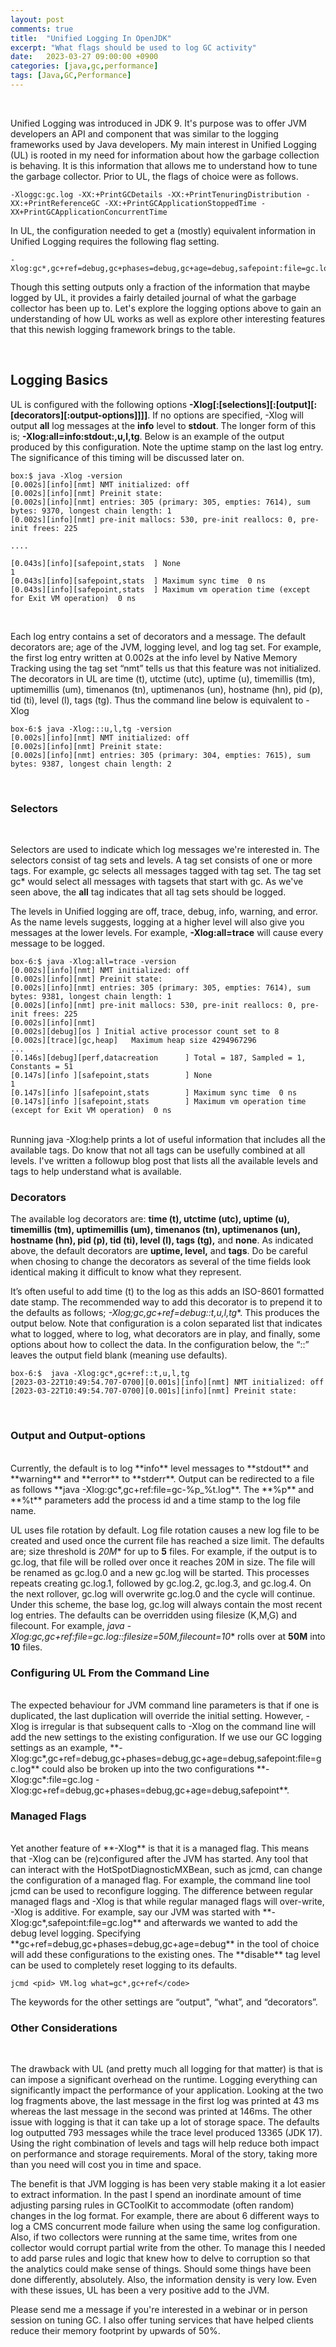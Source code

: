 ```yaml
---
layout: post
comments: true
title:  "Unified Logging In OpenJDK"
excerpt: "What flags should be used to log GC activity"
date:   2023-03-27 09:00:00 +0900
categories: [java,gc,performance]
tags: [Java,GC,Performance]
---
```

&nbsp;

Unified Logging was introduced in JDK 9. It's purpose was to offer JVM developers an API and component that was similar to the logging frameworks used by Java developers. My main interest in Unified Logging (UL) is rooted in my need for information about how the garbage collection is behaving. It is this information that allows me to understand how to tune the garbage collector. Prior to UL, the flags of choice were as follows.
&nbsp;
  
```
-Xloggc:gc.log -XX:+PrintGCDetails -XX:+PrintTenuringDistribution -XX:+PrintReferenceGC -XX:+PrintGCApplicationStoppedTime -XX+PrintGCApplicationConcurrentTime
```
In UL, the configuration needed to get a (mostly) equivalent information in Unified Logging requires the following flag setting.

```
-Xlog:gc*,gc+ref=debug,gc+phases=debug,gc+age=debug,safepoint:file=gc.log
```
Though this setting outputs only a fraction of the information that maybe logged by UL, it provides a fairly detailed journal of what the garbage collector has been up to. Let's explore the logging options above to gain an understanding of how UL works as well as explore other interesting features that this newish logging framework brings to the table.
&nbsp;

&nbsp;


## Logging Basics

UL is configured with the following options **-Xlog[:[selections][:[output][:[decorators][:output-options]]]]**. If no options are specified, -Xlog will output **all** log messages at the **info** level to **stdout**. The longer form of this is; **-Xlog:all=info:stdout:,u,l,tg**. Below is an example of the output produced by this configuration. Note the uptime stamp on the last log entry. The significance of this timing will be discussed later on.
<br/>
```
box:$ java -Xlog -version
[0.002s][info][nmt] NMT initialized: off
[0.002s][info][nmt] Preinit state: 
[0.002s][info][nmt] entries: 305 (primary: 305, empties: 7614), sum bytes: 9370, longest chain length: 1
[0.002s][info][nmt] pre-init mallocs: 530, pre-init reallocs: 0, pre-init frees: 225

....

[0.043s][info][safepoint,stats  ] None                                 1
[0.043s][info][safepoint,stats  ] Maximum sync time  0 ns
[0.043s][info][safepoint,stats  ] Maximum vm operation time (except for Exit VM operation)  0 ns
```
&nbsp;

Each log entry contains a set of decorators and a message. The default decorators are; age of the JVM, logging level, and log tag set. For example, the first log entry written at 0.002s at the info level by Native Memory Tracking using the tag set “nmt” tells us that this feature was not initialized. The decorators in UL are time (t), utctime (utc), uptime (u), timemillis (tm), uptimemillis (um), timenanos (tn), uptimenanos (un), hostname (hn), pid (p), tid (ti), level (l), tags (tg). Thus the command line below is equivalent to -Xlog

```
box-6:$ java -Xlog:::u,l,tg -version
[0.002s][info][nmt] NMT initialized: off
[0.002s][info][nmt] Preinit state: 
[0.002s][info][nmt] entries: 305 (primary: 304, empties: 7615), sum bytes: 9387, longest chain length: 2
```
&nbsp;
### Selectors
&nbsp;

Selectors are used to indicate which log messages we're interested in. The selectors consist of tag sets and levels. A tag set consists of one or more tags. For example, gc selects all messages tagged with tag set. The tag set gc* would select all messages with tagsets that start with gc. As we've seen above, the **all** tag indicates that all tag sets should be logged.

The levels in Unified logging are off, trace, debug, info, warning, and error. As the name levels suggests, logging at a higher level will also give you messages at the lower levels. For example, **-Xlog:all=trace** will cause every message to be logged.
<br/>
```
box-6:$ java -Xlog:all=trace -version
[0.002s][info][nmt] NMT initialized: off
[0.002s][info][nmt] Preinit state: 
[0.002s][info][nmt] entries: 305 (primary: 305, empties: 7614), sum bytes: 9381, longest chain length: 1
[0.002s][info][nmt] pre-init mallocs: 530, pre-init reallocs: 0, pre-init frees: 225
[0.002s][info][nmt] 
[0.002s][debug][os ] Initial active processor count set to 8
[0.002s][trace][gc,heap]   Maximum heap size 4294967296
...
[0.146s][debug][perf,datacreation      ] Total = 187, Sampled = 1, Constants = 51
[0.147s][info ][safepoint,stats        ] None                                 1
[0.147s][info ][safepoint,stats        ] Maximum sync time  0 ns
[0.147s][info ][safepoint,stats        ] Maximum vm operation time (except for Exit VM operation)  0 ns
```
<br/>
Running java -Xlog:help prints a lot of useful information that includes all the available tags. Do know that not all tags can be usefully combined at all levels. I've written a followup blog post that lists all the available levels and tags to help understand what is available.
<br/>

### Decorators 

The available log decorators are: **time (t), utctime (utc), uptime (u), timemillis (tm), uptimemillis (um), timenanos (tn), uptimenanos (un), hostname (hn), pid (p), tid (ti), level (l), tags (tg),** and **none**. As indicated above, the default decorators are **uptime, level,** and **tags**. Do be careful when chosing to change the decorators as several of the time fields look identical making it difficult to know what they represent.

It’s often useful to add time (t) to the log as this adds an ISO-8601 formatted date stamp. The recommended way to add this decorator is to prepend it to the defaults as follows; **-Xlog;gc*,gc+ref=debug::t,u,l,tg**. This produces the output below. Note that configuration is a colon separated list that indicates what to logged, where to log, what decorators are in play, and finally, some options about how to collect the data. In the configuration below, the “::” leaves the output field blank (meaning use defaults).
<br/>
```
box-6:$  java -Xlog:gc*,gc+ref::t,u,l,tg
[2023-03-22T10:49:54.707-0700][0.001s][info][nmt] NMT initialized: off
[2023-03-22T10:49:54.707-0700][0.001s][info][nmt] Preinit state: 
```
&nbsp;
### Output and Output-options
<br/>
Currently, the default is to log **info** level messages to **stdout** and **warning** and **error** to **stderr**. Output can be redirected to a file as follows **java -Xlog:gc*,gc+ref:file=gc-%p_%t.log**. The **%p** and **%t** parameters add the process id and a time stamp to the log file name.

UL uses file rotation by default. Log file rotation causes a new log file to be created and used once the current file has reached a size limit. The defaults are; size threshold is *20M** for up to **5** files. For example, if the output is to gc.log, that file will be rolled over once it reaches 20M in size. The file will be renamed as gc.log.0 and a new gc.log will be started. This processes repeats creating gc.log.1, followed by gc.log.2, gc.log.3, and gc.log.4. On the next rollover, gc.log will overwrite gc.log.0 and the cycle will continue. Under this scheme, the base log, gc.log will always contain the most recent log entries. The defaults can be overridden using filesize (K,M,G) and filecount. For example, **java -Xlog:gc*,gc+ref:file=gc.log::filesize=50M,filecount=10** rolls over at **50M** into **10** files.


### Configuring UL From the Command Line
<br/>
The expected behaviour for JVM command line parameters is that if one is duplicated, the last duplication will override the initial setting. However, -Xlog is irregular is that subsequent calls to -Xlog on the command line will add the new settings to the existing configuration. If we use our GC logging settings as an example, **-Xlog:gc*,gc+ref=debug,gc+phases=debug,gc+age=debug,safepoint:file=gc.log** could also be broken up into the two configurations **-Xlog:gc*:file=gc.log -Xlog:gc+ref=debug,gc+phases=debug,gc+age=debug,safepoint**.
<br/>

### Managed Flags
<br/>
Yet another feature of **-Xlog** is that it is a managed flag. This means that -Xlog can be (re)configured after the JVM has started.
Any tool that can interact with the HotSpotDiagnosticMXBean, such as jcmd, can change the configuration of a managed flag. For example, the command line tool jcmd can be used to reconfigure logging. 
The difference between regular managed flags and -Xlog is that while regular managed flags will over-write, -Xlog is additive. 
For example, say our JVM was started with **-Xlog:gc*,safepoint:file=gc.log** and afterwards we wanted to add the debug level logging. 
Specifying **gc+ref=debug,gc+phases=debug,gc+age=debug** in the tool of choice will add these configurations to the existing ones. The **disable** tag level can be used to completely reset logging to its defaults.

```
jcmd <pid> VM.log what=gc*,gc+ref</code>
```
The keywords for the other settings are “output", “what”, and “decorators”.
&nbsp;

### Other Considerations
&nbsp;

The drawback with UL (and pretty much all logging for that matter) is that is can impose a significant overhead on the runtime.
Logging everything can significantly impact the performance of your application. Looking at the two log fragments above, the last message in the first log was printed at 43 ms whereas the last message in the second was printed at 146ms.
The other issue with logging is that it can take up a lot of storage space.  The defaults log outputted 793 messages while the trace level produced 13365 (JDK 17). Using the right combination of levels and tags will help reduce both impact on performance and storage requirements.
Moral of the story, taking more than you need will cost you in time and space.

The benefit is that JVM logging is has been very stable making it a lot easier to extract information. In the past I spend an inordinate amount of time adjusting parsing rules in GCToolKit to accommodate (often random) changes in the log format. For example, there are about 6 different ways to log a CMS concurrent mode failure when using the same log configuration. Also, if two collectors were running at the same time, writes from one collector would corrupt partial write from the other. To manage this I needed to add parse rules and logic that knew how to delve to corruption so that the analytics could make sense of things. Should some things have been done differently, absolutely. Also, the information density is very low. Even with these issues, UL has been a very positive add to the JVM.

Please send me a message if you're interested in a webinar or in person session on tuning GC. I also offer tuning services that have helped clients reduce their memory footprint by upwards of 50%. 